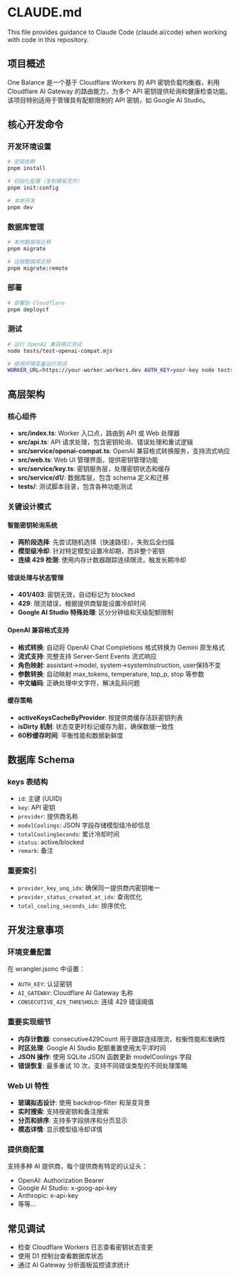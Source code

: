 # CLAUDE.md

This file provides guidance to Claude Code (claude.ai/code) when working with code in this repository.

## 项目概述

One Balance 是一个基于 Cloudflare Workers 的 API 密钥负载均衡器，利用 Cloudflare AI Gateway 的路由能力，为多个 API 密钥提供轮询和健康检查功能。该项目特别适用于管理具有配额限制的 API 密钥，如 Google AI Studio。

## 核心开发命令

### 开发环境设置

```bash
# 安装依赖
pnpm install

# 初始化配置（复制模板文件）
pnpm init:config

# 本地开发
pnpm dev
```

### 数据库管理

```bash
# 本地数据库迁移
pnpm migrate

# 远程数据库迁移
pnpm migrate:remote
```

### 部署

```bash
# 部署到 Cloudflare
pnpm deploycf
```

### 测试

```bash
# 运行 OpenAI 兼容格式测试
node tests/test-openai-compat.mjs

# 使用环境变量运行测试
WORKER_URL=https://your-worker.workers.dev AUTH_KEY=your-key node tests/test-openai-compat.mjs
```

## 高层架构

### 核心组件

- **src/index.ts**: Worker 入口点，路由到 API 或 Web 处理器
- **src/api.ts**: API 请求处理，包含密钥轮询、错误处理和重试逻辑
- **src/service/openai-compat.ts**: OpenAI 兼容格式转换服务，支持流式响应
- **src/web.ts**: Web UI 管理界面，提供密钥管理功能
- **src/service/key.ts**: 密钥服务层，处理密钥状态和缓存
- **src/service/d1/**: 数据库层，包含 schema 定义和迁移
- **tests/**: 测试脚本目录，包含各种功能测试

### 关键设计模式

#### 智能密钥轮询系统

- **两阶段选择**: 先尝试随机选择（快速路径），失败后全扫描
- **模型级冷却**: 针对特定模型设置冷却期，而非整个密钥
- **连续 429 检测**: 使用内存计数器跟踪连续限流，触发长期冷却

#### 错误处理与状态管理

- **401/403**: 密钥无效，自动标记为 blocked
- **429**: 限流错误，根据提供商智能设置冷却时间
- **Google AI Studio 特殊处理**: 区分分钟级和天级配额限制

#### OpenAI 兼容格式支持

- **格式转换**: 自动将 OpenAI Chat Completions 格式转换为 Gemini 原生格式
- **流式支持**: 完整支持 Server-Sent Events 流式响应
- **角色映射**: assistant→model, system→systemInstruction, user保持不变
- **参数转换**: 自动映射 max_tokens, temperature, top_p, stop 等参数
- **中文编码**: 正确处理中文字符，解决乱码问题

#### 缓存策略

- **activeKeysCacheByProvider**: 按提供商缓存活跃密钥列表
- **isDirty 机制**: 状态变更时标记缓存为脏，确保数据一致性
- **60秒缓存时间**: 平衡性能和数据新鲜度

## 数据库 Schema

### keys 表结构

- `id`: 主键 (UUID)
- `key`: API 密钥
- `provider`: 提供商名称
- `modelCoolings`: JSON 字段存储模型级冷却信息
- `totalCoolingSeconds`: 累计冷却时间
- `status`: active/blocked
- `remark`: 备注

### 重要索引

- `provider_key_unq_idx`: 确保同一提供商内密钥唯一
- `provider_status_created_at_idx`: 查询优化
- `total_cooling_seconds_idx`: 排序优化

## 开发注意事项

### 环境变量配置

在 wrangler.jsonc 中设置：

- `AUTH_KEY`: 认证密钥
- `AI_GATEWAY`: Cloudflare AI Gateway 名称
- `CONSECUTIVE_429_THRESHOLD`: 连续 429 错误阈值

### 重要实现细节

- **内存计数器**: consecutive429Count 用于跟踪连续限流，权衡性能和准确性
- **时区处理**: Google AI Studio 配额重置使用太平洋时间
- **JSON 操作**: 使用 SQLite JSON 函数更新 modelCoolings 字段
- **错误恢复**: 最多重试 10 次，支持不同错误类型的不同处理策略

### Web UI 特性

- **玻璃拟态设计**: 使用 backdrop-filter 和渐变背景
- **实时搜索**: 支持按密钥和备注搜索
- **分页和排序**: 支持多字段排序和分页显示
- **模态详情**: 显示模型级冷却详情

### 提供商配置

支持多种 AI 提供商，每个提供商有特定的认证头：

- OpenAI: Authorization Bearer
- Google AI Studio: x-goog-api-key
- Anthropic: x-api-key
- 等等...

## 常见调试

- 检查 Cloudflare Workers 日志查看密钥状态变更
- 使用 D1 控制台查看数据库状态
- 通过 AI Gateway 分析面板监控请求统计
